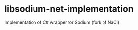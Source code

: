 libsodium-net-implementation
============================

Implementation of C# wrapper for Sodium (fork of NaCl)
